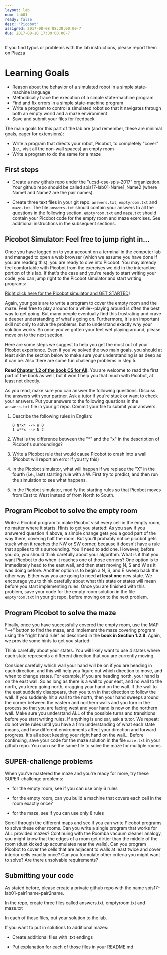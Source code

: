 ```yaml
---
layout: lab
num: lab01
ready: false
desc: "Picobot"
assigned: 2017-08-08 08:30:00.00-7
due: 2017-08-10 17:00:00.00-7
---
```


If you find typos or problems with the lab instructions, please report them on Piazza



# Learning Goals

* Reason about the behavior of a simulated robot in a simple state-machine language
* Methodically trace the execution of a simple state-machine program
* Find and fix errors in a simple state-machine program
* Write a program to control a simulated robot so that it navigates through both an empty world and a maze environment
* Save and submit your files for feedback

The main goals for this part of the lab are (and remember, these are minimal goals, eager for extensions):

* Write a program that directs your robot, Picobot, to completely "cover" (i.e., visit all the non-wall spaces) an empty room
* Write a program to do the same for a maze

## First steps

* Create a new github repo under the "ucsd-cse-spis-2017" organization. Your github repo should be called spis17-lab01-Name1_Name2 (where Name1 and Name2 are the pair names). 

* Create three text files in your git repo: `answers.txt`, `emptyroom.txt` and `maze.txt`. The file `answers.txt` should contain your answers to all the questions in the following section. `emptyroom.txt` and `maze.txt` should contain your Picobot code for the empty room and maze exercises. See additional instructions in the subsequent sections.


## Picobot Simulator: Feel free to jump right in...

Once you have logged on to your account on a terminal in the computer lab and managed to open a web browser (which we assume you have done if you are reading this), you are ready to dive into Picobot. You may already feel comfortable with Picobot from the exercises we did in the interactive portion of this lab.  If that's the case and you're ready to start writing your code, you can jump right to the Picobot simulator and start writing programs:

[Right click here for the Picobot simulator and GET STARTED](https://www.cs.hmc.edu/picobot/)!

Again, your goals are to write a program to cover the empty room and the maze.  Feel free to play around for a while--playing around is often the best way to get going.  But many people eventually find this frustrating and crave a deeper understanding of what's going on.  Furthermore,  it is an important skill not only to solve the problems, but to understand exactly why your solution works.  So once you've gotten your feet wet playing around, please move on to the next section.


Here are some steps we suggest to help you get the most out of your Picobot experience.  Even if you've solved the two main goals, you should at least skim the section below to make sure your understanding is as deep as it can be.  Also there are some fun challenge problems in step 5.

**Read [Chapter 1.2 of the book CS for All](https://www.cs.hmc.edu/csforall/Introduction/Introduction.html#picobot).**  You are welcome to read the first part of the book as well, but it won't help you that much with Picobot, at least not directly. 

As you read, make sure you can answer the following questions.  Discuss the answers with your partner.  Ask a tutor if you're stuck or want to check your answers. Put your answers to the following questions in the `answers.txt` file in your git repo. Commit your file to submit your answers.


1. Describe the following rules in English:

	```
	0 N*x* --> W 0
	1 x**x --> N 2
	```
2. What is the difference between the "*" and the "x" in the description of Picobot's surroundings?

3. Write a Picobot rule that would cause Picobot to crash into a wall (Picobot will report an error if you try this)

4. In the Picobot simulator, what will happen if we replace the "X" in the fourth (i.e., last) starting rule with a W.  First try to predict, and then run the simulation to see what happens.

5. In the Picobot simulator, modify the starting rules so that Picobot moves from East to West instead of from North to South.



## Program Picobot to solve the empty room

Write a Picobot program to make Picobot visit every cell in the empty room, no matter where it starts.  Hints to get you started:
As you saw if you answered question 4 above, a simple change gets you a good part of the way there, covering half the room.
But you'll probably notice picobot gets stuck when it reaches the NW or SW corner, because it doesn't have a rule that applies to this surrounding.  You'll need to add one.  However, before you do, you should think carefully about your algorithm.  What is it that you want Picobot to do when it reaches one of those corners?  One option is to immediately head to the east wall, and then start moving N, S and W as it was doing before.  Another option is to begin a N, S, and E sweep back the other way.  Either way you are going to need **at least one** new state.  We encourage you to think carefully about what this state or states will mean before you start implementing rules. 
Once you are finished with this problem, save your code for the empty room solution in the file `emptyroom.txt` in your git repo, before moving on to the next problem. 

## Program Picobot to solve the maze

Finally, once you have successfully covered the empty room, use the MAP "-->" button to find the maze, and implement the maze covering program using the "right hand rule" as described in the **book in Section 1.2.8**.  Again, we provide some hints to get you started:

Think carefully about your states.  You will likely want to use 4 states where each state represents a different direction that you are currently moving.  

Consider carefully which wall your hand will be on if you are heading in each direction, and this will help you figure out which direction to move, and when to change states.  For example, if you are heading north, your hand is on the east wall.  So as long as there is a wall to your east, and no wall to the north, you keep going north,  dragging your hand on the wall.  If the wall to the east suddenly disappears, then you turn in that direction to follow the wall. If you suddenly hit a wall to the north, then your hand sweeps around the corner between the eastern and northern walls and you turn in the process so that you are facing west and your hand is now on the northern wall.  Make sure you understand ALL of the possible turns and transitions before you start writing rules.  If anything is unclear, ask a tutor.  We repeat: do not write rules until you have a firm understanding of what each state means, and how different environments affect your direction and forward progress.  It's all about keeping your right hand on the wall...
Before continuing, save your code for the maze solution in the file `maze.txt` in your github repo.  You can use the same file to solve the maze for multiple rooms. 

## SUPER-challenge problems

When you've mastered the maze and you're ready for more, try these SUPER-challenge problems:

* for the empty room, see if you can use only 6 rules 

* for the empty room, can you build a machine that covers each cell in the room exactly once? 

* for the maze, see if you can use only 8 rules 

Scroll through the different maps and see if you can write Picobot programs to solve these other rooms. Can you write a single program that works for ALL provided mazes?
Continuing with the Roomba vacuum cleaner analogy, you might know that the edges of a room get dirtier than the middle of the room (dust kicked up accumulates near the walls). Can you program Picobot to cover the cells that are adjacent to walls at least twice and cover interior cells exactly once?  Can you formulate other criteria you might want to solve? Are there unsolvable requirements?

## Submitting your code

As stated before, please create a private github repo with the name spis17-lab01-pair1name-pair2name.

In the repo, create three files called answers.txt, emptyroom.txt and maze.txt

In each of these files, put your solution to the lab.

If you want to put in solutions to additional mazes:

* Create additional files with .txt endings

* Put explanation for each of those files in your README.md


